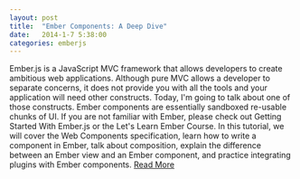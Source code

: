 ```yaml
---
layout: post
title:  "Ember Components: A Deep Dive"
date:   2014-1-7 5:38:00
categories: emberjs
---
```

Ember.js is a JavaScript MVC framework that allows developers to create ambitious web applications. Although pure MVC allows a developer to separate concerns, it does not provide you with all the tools and your application will need other constructs. Today, I'm going to talk about one of those constructs. Ember components are essentially sandboxed re-usable chunks of UI. If you are not familiar with Ember, please check out Getting Started With Ember.js or the Let's Learn Ember Course. In this tutorial, we will cover the Web Components specification, learn how to write a component in Ember, talk about composition, explain the difference between an Ember view and an Ember component, and practice integrating plugins with Ember components. [Read More](http://code.tutsplus.com/tutorials/ember-components-a-deep-dive--net-35551)